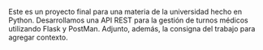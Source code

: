 Este es un proyecto final para una materia de la universidad hecho en Python.
Desarrollamos una API REST para la gestión de turnos médicos utilizando Flask y PostMan.
Adjunto, además, la consigna del trabajo para agregar contexto.
